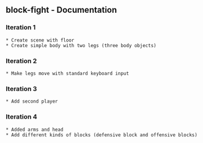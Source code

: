 ## block-fight - Documentation

### Iteration 1

    * Create scene with floor
    * Create simple body with two legs (three body objects)

### Iteration 2

    * Make legs move with standard keyboard input

### Iteration 3

    * Add second player

### Iteration 4

    * Added arms and head
    * Add different kinds of blocks (defensive block and offensive blocks)
